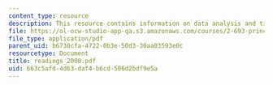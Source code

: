 ```yaml
---
content_type: resource
description: This resource contains information on data analysis and time series.
file: https://ol-ocw-studio-app-qa.s3.amazonaws.com/courses/2-693-principles-of-oceanographic-instrument-systems-sensors-and-measurements-13-998-spring-2004/663c5afd4d63daf4b6cd506d2bdf9e5a_readings_2000.pdf
file_type: application/pdf
parent_uid: b6730cfa-4722-0b3e-50d3-30aa03593e0c
resourcetype: Document
title: readings_2000.pdf
uid: 663c5afd-4d63-daf4-b6cd-506d2bdf9e5a
---
```

